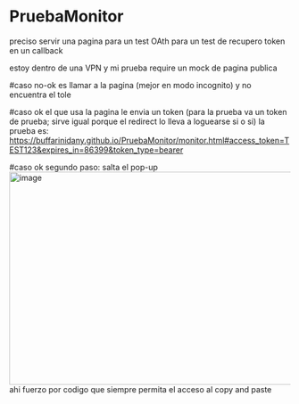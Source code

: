 # PruebaMonitor
preciso servir una pagina para un test OAth para un test de recupero token en un callback

estoy dentro de una VPN y mi prueba require un mock de pagina publica

#caso no-ok 
es llamar a la pagina (mejor en modo incognito) y no encuentra el tole

#caso ok
el que usa la pagina le envia un token (para la prueba va un token de prueba; sirve igual porque el redirect lo lleva a loguearse si o si)
la prueba es: https://buffarinidany.github.io/PruebaMonitor/monitor.html#access_token=TEST123&expires_in=86399&token_type=bearer

#caso ok segundo paso: salta el pop-up
<img width="551" height="382" alt="image" src="https://github.com/user-attachments/assets/3aed2f7e-6fa7-4679-bcce-ca6e27d46749" />
ahi fuerzo por codigo que siempre permita el acceso al copy and paste
